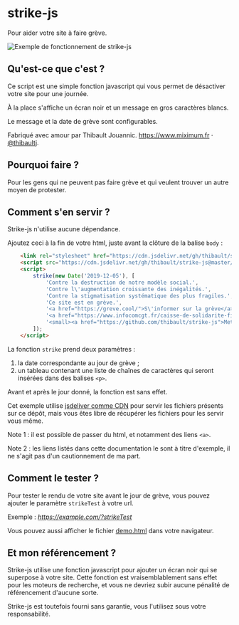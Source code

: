# strike-js

Pour aider votre site à faire grève.

![Exemple de fonctionnement de strike-js](strike-js-demo.png)

## Qu'est-ce que c'est ?

Ce script est une simple fonction javascript qui vous permet de désactiver
votre site pour une journée.

À la place s'affiche un écran noir et un message en gros caractères blancs.

Le message et la date de grève sont configurables.

Fabriqué avec amour par Thibault Jouannic.
https://www.miximum.fr · [@thibaultj](https://twitter.com/thibaultj/).


## Pourquoi faire ?

Pour les gens qui ne peuvent pas faire grève et qui veulent trouver un autre
moyen de protester.


## Comment s'en servir ?

Strike-js n'utilise aucune dépendance.

Ajoutez ceci à la fin de votre html, juste avant la clôture de la balise
`body` :

```html
    <link rel="stylesheet" href="https://cdn.jsdelivr.net/gh/thibault/strike-js@master/strike.css" type="text/css" charset="utf-8">
    <script src="https://cdn.jsdelivr.net/gh/thibault/strike-js@master/strike.js"></script>
    <script>
        strike(new Date('2019-12-05'), [
            'Contre la destruction de notre modèle social.',
            'Contre l\'augmentation croissante des inégalités.',
            'Contre la stigmatisation systématique des plus fragiles.',
            'Ce site est en grève.',
            '<a href="https://greve.cool/">S\'informer sur la grève</a> · ' +
            '<a href="https://www.infocomcgt.fr/caisse-de-solidarite-financiere/">Participer à la caisse de grève</a>',
            '<small><a href="https://github.com/thibault/strike-js">Mettre votre site en grève</a></small>'
        ]);
    </script>
```

La fonction `strike` prend deux paramètres :

1. la date correspondante au jour de grève ;
2. un tableau contenant une liste de chaînes de caractères qui seront
   insérées dans des balises `<p>`.

Avant et après le jour donné, la fonction est sans effet.

Cet exemple utilise [jsdeliver comme CDN](https://www.jsdelivr.com/?docs=gh)
pour servir les fichiers présents sur ce dépôt, mais vous êtes libre de
récupérer les fichiers pour les servir vous même.

Note 1 : il est possible de passer du html, et notamment des liens `<a>`.

Note 2 : les liens listés dans cette documentation le sont à titre
d'exemple, il ne s'agit pas d'un cautionnement de ma part.


## Comment le tester ?

Pour tester le rendu de votre site avant le jour de grève, vous pouvez ajouter
le paramètre `strikeTest` à votre url.

Exemple : *https://example.com/?strikeTest*

Vous pouvez aussi afficher le fichier [demo.html](./demo.html) dans votre
navigateur.


## Et mon référencement ?

Strike-js utilise une fonction javascript pour ajouter un écran noir qui se
superpose à votre site. Cette fonction est vraisemblablement sans effet pour
les moteurs de recherche, et vous ne devriez subir aucune pénalité de
référencement d'aucune sorte.

Strike-js est toutefois fourni sans garantie, vous l'utilisez sous
votre responsabilité.
